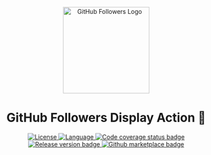 <p align="center">
  <a href="https://github.com/marketplace/actions/github-followers">
    <img alt="GitHub Followers Logo" width="200px" src="https://github.com/JieDing/github-followers-action/raw/main/assets/followers.png">
  </a>
</p>
<h1 align="center">
  GitHub Followers Display Action 👥
</h1>
<p align="center">

  <a href="https://github.com/JamesIves/github-pages-deploy-action/actions">
    <img src="https://img.shields.io/badge/License-Apache_2.0-green.svg" alt="License">
  </a>

  <a href="https://golang.org/">
    <img src="https://img.shields.io/badge/Language-Go-blue.svg" alt="Language">
  </a>

  <a href="https://codecov.io/gh/JamesIves/github-pages-deploy-action/branch/dev">
    <img src="https://codecov.io/gh/JamesIves/github-pages-deploy-action/branch/dev/graph/badge.svg" alt="Code coverage status badge">
  </a>

  <a href="https://github.com/JamesIves/github-pages-deploy-action/releases">
    <img src="https://img.shields.io/github/v/release/JamesIves/github-pages-deploy-action.svg?logo=github" alt="Release version badge">
  </a>

  <a href="https://github.com/marketplace/actions/deploy-to-github-pages">
    <img src="https://img.shields.io/badge/action-marketplace-blue.svg?logo=github&color=orange" alt="Github marketplace badge">
  </a>
</p>

